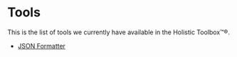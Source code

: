 # Tools

This is the list of tools we currently have available in the Holistic Toolbox™®.

- [JSON Formatter](/tools/json-formatter)
